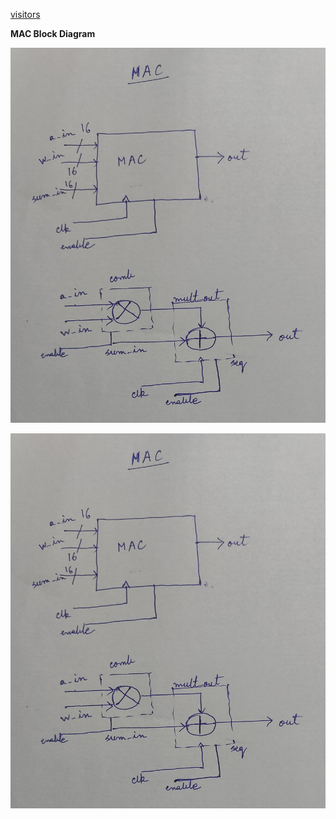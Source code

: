 [visitors](https://visitor-badge.glitch.me/badge?page_id=DNN_ARRYTHMIA)

__MAC Block Diagram__

![Alt text](./Diagrams/MAC.jpg?raw=true "MAC")
<p align="center">
  <img src="./Diagrams/MAC.jpg?raw=true" alt="MAC"/>
</p>